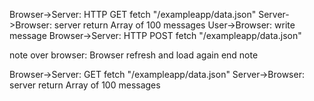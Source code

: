 Browser->Server: HTTP GET fetch "/exampleapp/data.json"
Server->Browser: server return Array of 100 messages
User->Browser: write message
Browser->Server: HTTP POST fetch "/exampleapp/data.json"

note over browser:
Browser refresh and load again
end note

Browser->Server: GET fetch "/exampleapp/data.json"
Server->Browser: server return Array of 100 messages